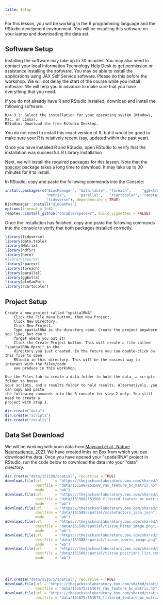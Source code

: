 ```yaml
---
title: Setup
---
```


For this lesson, you will be working in the R programming language and the RStudio
develpment environment. You will be installing this software on your laptop and
downloading the data set.

## Software Setup

Installing the software may take up to 30 minutes. You may also need to contact your local 
Information Technology Help Desk to get permission or assistance installing the software. 
You may be able to install the applications using JAX Self Service software. Please do this 
before the workshop. We will not delay the start of the course while you install software. 
We will help you in advance to make sure that you have everything that you need.

If you do not already have R and RStudio installed, download and install the following software:

    R/4.3.1: Select the installation for your operating system (Windows, Mac, or Linux).
    RStudio: Download the free Rstudio Desktop.

You do not need to install this exact version of R, but it would be good to make sure your R 
is relatively recent (say, updated within the past year).

Once you have installed R and RStudio, open RStudio to verify that the installation was 
successful.
R Library Installation

Next, we will install the required packages for this lesson. Note that the [spacexr](https://github.com/dmcable/spacexr) 
package takes a long time to download. It may take up to 30 minutes for it to install.

In RStudio, copy and paste the following commands into the Console:

```r
install.packages(c("BiocManager", "data.table", "foreach",     "ggExtra",  "hdf5r",    "here",
                   "Matrix",      "parallel",   "rcartocolor", "remotes",  "Rfast2",
                   "tidyverse"), dependencies = TRUE)
BiocManager::install("glmGamPoi")
options(timeout = 1e6)
remotes::install_github("dmcable/spacexr", build_vignettes = FALSE)
```

Once the installation has finished, copy and paste the following commands into the 
console to verify that both packages installed correctly.

```r
library(tidyverse)
library(data.table)
library(Matrix)
library(hdf5r)
library(here)
#library(Seurat)
library(spacexr)
library(foreach)
library(parallel)
library(ggExtra)
library(glmGamPoi)
library(rcartocolor)
```

## Project Setup

    Create a new project called "spatialRNA".
        Click the File menu button, then New Project.
        Click New Directory.
        Click New Project.
        Type spatialRNA as the directory name. Create the project anywhere you like, but don't 
        forget where you put it!
        Click the Create Project button. This will create a file called "spatialRNA.Rproj" in the 
        directory you just created. In the future you can double-click on this file to open 
        RStudio in this directory. This will be the easiest way to interact with the files/code 
        you produce in this workshop.

    Use the Files tab to create a data folder to hold the data, a scripts folder to house 
    your scripts, and a results folder to hold results. Alternatively, you can copy and paste 
    the following commands into the R console for step 2 only. You still need to create a 
    project with step 1.

```r
dir.create("data")
dir.create("scripts")
dir.create("results")
```

## Data Set Download

We will be working with brain data from 
[Maynard et al., Nature Neuroscience, 2021](https://www.nature.com/articles/s41593-020-00787-0). 
We have created links on Box from which you can download the data. Once you have opened your
"spatialRNA" project in RStudio, run the code below to download the data into your "data" 
directory.

```r
dir.create("data/151508/spatial", recursive = TRUE)
download.file(url      = "https://thejacksonlaboratory.box.com/shared/static/f9e5nshrfzk0k5bdr11h7ocjp5prrzox.h5",
              destfile = "data/151508/151508_raw_feature_bc_matrix.h5",
              mode     = "wb")
download.file(url      = "https://thejacksonlaboratory.box.com/shared/static/sddrhl3ronu8nk94ja2gcifnte6lk9lt.h5",
              destfile = "data/151508/151508_filtered_feature_bc_matrix.h5",
              mode     = "wb")
download.file(url      = "https://thejacksonlaboratory.box.com/shared/static/x5vftz72y0u0prfdvskdwd18b7bugk6b.json",
              destfile = "data/151508/spatial/scalefactors_json.json",
              mode     = "wb")
download.file(url      = "https://thejacksonlaboratory.box.com/shared/static/jqycwv0p9ttromaixzn7qil02tj0fy6i.png",
              destfile = "data/151508/spatial/tissue_hires_image.png",
              mode     = "wb")
download.file(url      = "https://thejacksonlaboratory.box.com/shared/static/3o8mtr8cu1qoqctb360auabynl9t86ng.png",
              destfile = "data/151508/spatial/tissue_lowres_image.png",
              mode     = "wb")
download.file(url      = "https://thejacksonlaboratory.box.com/shared/static/gif2llcta2jburqczghs6c86f7ywikg8.csv",
              destfile = "data/151508/spatial/tissue_positions_list.csv",
              mode     = "wb")




dir.create("data/151675/spatial", recursive = TRUE)
download.file(url = "https://thejacksonlaboratory.box.com/shared/static/xycr1otk4hhgcbsec6vu45k2s9sisnbt.h5",
              destfile = "data/151675/151675_raw_feature_bc_matrix.h5", mode = "wb")
download.file(url = "https://thejacksonlaboratory.box.com/shared/static/4xoq4xcbt74zld76ifqlsagc7e36l9qs.h5",
              destfile = "data/151675/151675_filtered_feature_bc_matrix.h5", mode = "wb")


```

<!-- Globus link:  http://research.libd.org/globus/jhpce_HumanPilot10x/index.html -->
